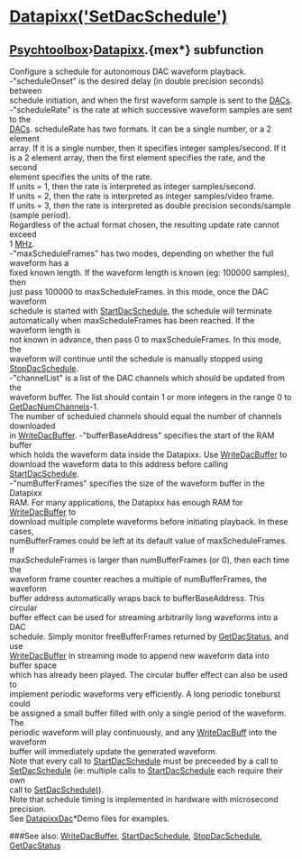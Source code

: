 # [Datapixx('SetDacSchedule')](Datapixx-SetDacSchedule) 
## [Psychtoolbox](Pyschtoolbox)&#8250;[Datapixx](Datapixx).{mex*} subfunction


Configure a schedule for autonomous DAC waveform playback.  
-"scheduleOnset" is the desired delay (in double precision seconds) between  
schedule initiation, and when the first waveform sample is sent to the [DACs](DACs).  
-"scheduleRate" is the rate at which successive waveform samples are sent to the  
[DACs](DACs). scheduleRate has two formats.  It can be a single number, or a 2 element  
array. If it is a single number, then it specifies integer samples/second. If it  
is a 2 element array, then the first element specifies the rate, and the second  
element specifies the units of the rate.  
If units = 1, then the rate is interpreted as integer samples/second.  
If units = 2, then the rate is interpreted as integer samples/video frame.  
If units = 3, then the rate is interpreted as double precision seconds/sample  
(sample period).  
Regardless of the actual format chosen, the resulting update rate cannot exceed  
1 [MHz](MHz).  
-"maxScheduleFrames" has two modes, depending on whether the full waveform has a  
fixed known length. If the waveform length is known (eg: 100000 samples), then  
just pass 100000 to maxScheduleFrames. In this mode, once the DAC waveform  
schedule is started with [StartDacSchedule](StartDacSchedule), the schedule will terminate  
automatically when maxScheduleFrames has been reached. If the waveform length is  
not known in advance, then pass 0 to maxScheduleFrames. In this mode, the  
waveform will continue until the schedule is manually stopped using  
[StopDacSchedule](StopDacSchedule).  
-"channelList" is a list of the DAC channels which should be updated from the  
waveform buffer. The list should contain 1 or more integers in the range 0 to  
[GetDacNumChannels](GetDacNumChannels)-1.  
The number of scheduled channels should equal the number of channels downloaded  
in [WriteDacBuffer](WriteDacBuffer). -"bufferBaseAddress" specifies the start of the RAM buffer  
which holds the waveform data inside the Datapixx. Use [WriteDacBuffer](WriteDacBuffer) to  
download the waveform data to this address before calling [StartDacSchedule](StartDacSchedule).  
-"numBufferFrames" specifies the size of the waveform buffer in the Datapixx  
RAM. For many applications, the Datapixx has enough RAM for [WriteDacBuffer](WriteDacBuffer) to  
download multiple complete waveforms before initiating playback. In these cases,  
numBufferFrames could be left at its default value of maxScheduleFrames. If  
maxScheduleFrames is larger than numBufferFrames (or 0), then each time the  
waveform frame counter reaches a multiple of numBufferFrames, the waveform  
buffer address automatically wraps back to bufferBaseAddress. This circular  
buffer effect can be used for streaming arbitrarily long waveforms into a DAC  
schedule. Simply monitor freeBufferFrames returned by [GetDacStatus](GetDacStatus), and use  
[WriteDacBuffer](WriteDacBuffer) in streaming mode to append new waveform data into buffer space  
which has already been played. The circular buffer effect can also be used to  
implement periodic waveforms very efficiently. A long periodic toneburst could  
be assigned a small buffer filled with only a single period of the waveform. The  
periodic waveform will play continuously, and any [WriteDacBuff](WriteDacBuff) into the waveform  
buffer will immediately update the generated waveform.  
Note that every call to [StartDacSchedule](StartDacSchedule) must be preceeded by a call to  
[SetDacSchedule](SetDacSchedule) (ie: multiple calls to [StartDacSchedule](StartDacSchedule) each require their own  
call to [SetDacSchedule)](SetDacSchedule)).  
Note that schedule timing is implemented in hardware with microsecond precision.  
See [DatapixxDac](DatapixxDac)\*Demo files for examples.  
  


###See also:
[WriteDacBuffer](Datapixx-WriteDacBuffer), [StartDacSchedule](Datapixx-StartDacSchedule), [StopDacSchedule](Datapixx-StopDacSchedule), [GetDacStatus](Datapixx-GetDacStatus)
